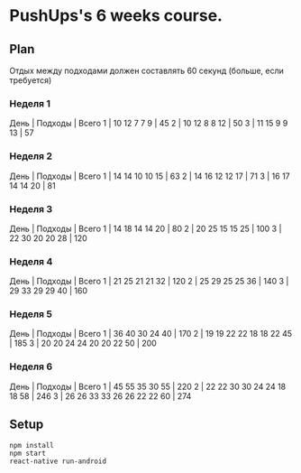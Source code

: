 # PushUps's 6 weeks course.

## Plan

Отдых между подходами должен составлять 60 секунд (больше, если требуется)

### Неделя 1
День | Подходы | Всего
1 | 10 12 7 7 9 | 45
2 | 10 12 8 8 12 | 50
3 | 11 15 9 9 13 | 57

### Неделя 2
День | Подходы | Всего
1 | 14 14 10 10 15 | 63
2 | 14 16 12 12 17 | 71
3 | 16 17 14 14 20 | 81

### Неделя 3
День | Подходы | Всего
1 | 14 18 14 14 20 | 80
2 | 20 25 15 15 25 | 100
3 | 22 30 20 20 28 | 120

### Неделя 4
День | Подходы | Всего
1 | 21 25 21 21 32 | 120
2 | 25 29 25 25 36 | 140
3 | 29 33 29 29 40 | 160

### Неделя 5
День | Подходы | Всего
1 | 36 40 30 24 40 | 170
2 | 19 19 22 22 18 18 22 45 | 185
3 | 20 20 24 24 20 20 22 50 | 200

### Неделя 6
День | Подходы | Всего
1 | 45 55 35 30 55 | 220
2 | 22 22 30 30 24 24 18 18 58 | 246
3 | 26 26 33 33 26 26 22 22 60 | 274


## Setup
```
npm install
npm start
react-native run-android

```
